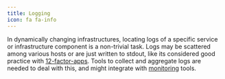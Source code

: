 ```yaml
---
title: Logging
icon: fa fa-info
---
```

In dynamically changing infrastructures, locating logs of a specific service or infrastructure component is a non-trivial task. Logs may be scattered among various hosts or are just written to stdout, like its considered good practice with [12-factor-apps](/tech/12factor).
Tools to collect and aggregate logs are needed to deal with this, and might integrate with [monitoring](/components/monitoring) tools.
